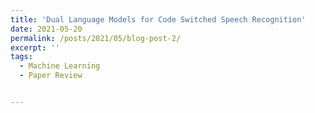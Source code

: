 ```yaml
---
title: 'Dual Language Models for Code Switched Speech Recognition'
date: 2021-05-20
permalink: /posts/2021/05/blog-post-2/
excerpt: ''
tags:
  - Machine Learning
  - Paper Review


---
```


